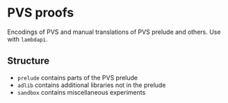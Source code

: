 # PVS proofs

Encodings of PVS and manual translations of PVS prelude and others.
Use with `lambdapi`.

## Structure
- `prelude` contains parts of the PVS prelude
- `adlib` contains additional libraries not in the prelude
- `sandbox` contains miscellaneous experiments
